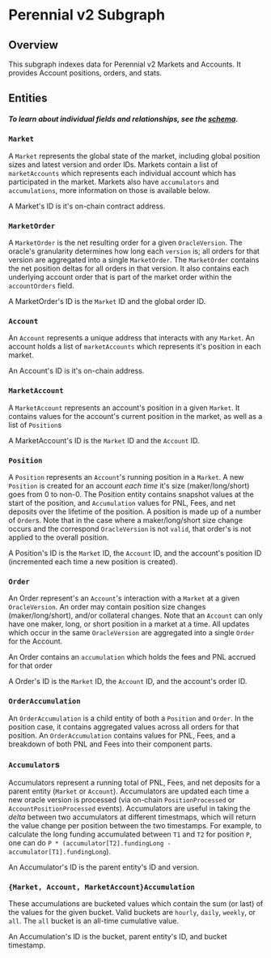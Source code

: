# Perennial v2 Subgraph

## Overview

This subgraph indexes data for Perennial v2 Markets and Accounts. It provides Account positions, orders, and stats.

## Entities

##### To learn about individual fields and relationships, see the [schema](./schema.graphql).

### `Market`

A `Market` represents the global state of the market, including global position sizes and latest version and order IDs. Markets contain a list of `marketAccounts` which represents each individual account which has participated in the market. Markets also have `accumulators` and `accumulations`, more information on those is available below.

A Market's ID is it's on-chain contract address.

### `MarketOrder`

A `MarketOrder` is the net resulting order for a given `OracleVersion`. The oracle's granularity determines how long each
`version` is; all orders for that version are aggregated into a single `MarketOrder`. The `MarketOrder` contains the
net position deltas for all orders in that version. It also contains each underlying account order that is part of the market order within the `accountOrders` field.

A MarketOrder's ID is the `Market` ID and the global order ID.

### `Account`

An `Account` represents a unique address that interacts with any `Market`. An account holds a list of `marketAccounts` which represents it's position in each market.

An Account's ID is it's on-chain address.

### `MarketAccount`

A `MarketAccount` represents an account's position in a given `Market`. It contains values for the account's current position in the market, as well as a list of `Position`s

A MarketAccount's ID is the `Market` ID and the `Account` ID.

### `Position`

A `Position` represents an `Account`'s running position in a `Market`. A new `Position` is created for an account _each time_ it's size (maker/long/short) goes from 0 to non-0. The Position entity contains snapshot values at the start of the position, and `Accumulation` values for PNL, Fees, and net deposits over the lifetime of the position. A position is made up of a number of `Order`s. Note that in the case where a maker/long/short size change occurs and the correspond `OracleVersion` is not `valid`, that order's is not applied to the overall position.

A Position's ID is the `Market` ID, the `Account` ID, and the account's position ID (incremented each time a new position is created).

### `Order`

An Order represent's an `Account`'s interaction with a `Market` at a given `OracleVersion`. An order may contain position size changes (maker/long/short), and/or collateral changes. Note that an `Account` can only have one maker, long, or short position in a market at a time. All updates which occur in the same `OracleVersion` are aggregated into a single `Order` for the Account.

An Order contains an `accumulation` which holds the fees and PNL accrued for that order

A Order's ID is the `Market` ID, the `Account` ID, and the account's order ID.

### `OrderAccumulation`

An `OrderAccumulation` is a child entity of both a `Position` and `Order`. In the position case, it contains aggregated values across all orders for that position. An `OrderAccumulation` contains values for PNL, Fees, and a breakdown of both PNL and Fees into their component parts.

### `Accumulator`s

Accumulators represent a running total of PNL, Fees, and net deposits for a parent entity (`Market` or `Account`). Accumulators are updated each time a new oracle version is processed (via on-chain `PositionProcessed` or `AccountPositionProcessed` events). Accumulators are useful in taking the _delta_ between two accumulators at different timestmaps, which will return the value change per position between the two timestamps. For example, to calculate the long funding accumulated between `T1` and `T2` for position `P`, one can do `P * (accumulator[T2].fundingLong - accumulator[T1].fundingLong`).

An Accumulator's ID is the parent entity's ID and version.

### `{Market, Account, MarketAccount}Accumulation`

These accumulations are bucketed values which contain the sum (or last) of the values for the given bucket. Valid buckets are `hourly`, `daily`, `weekly`, or `all`. The `all` bucket is an all-time cumulative value.

An Accumulation's ID is the bucket, parent entity's ID, and bucket timestamp.
